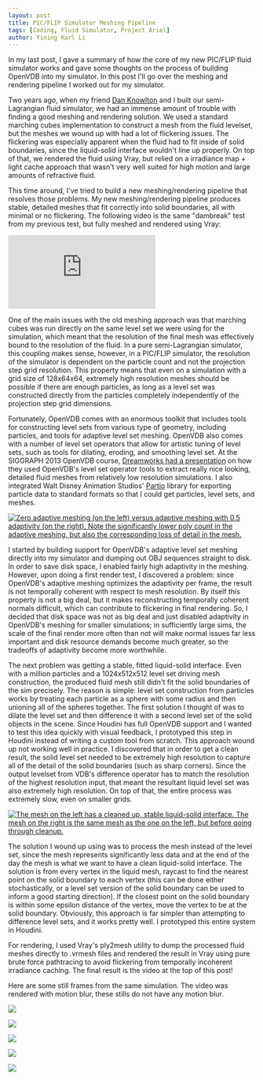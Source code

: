 ```yaml
---
layout: post
title: PIC/FLIP Simulator Meshing Pipeline
tags: [Coding, Fluid Simulator, Project Ariel]
author: Yining Karl Li
---
```


In my last post, I gave a summary of how the core of my new PIC/FLIP fluid simulator works and gave some thoughts on the process of building OpenVDB into my simulator. In this post I'll go over the meshing and rendering pipeline I worked out for my simulator.

Two years ago, when my friend [Dan Knowlton](http://www.danknowlton.com/) and I built our semi-Lagrangian fluid simulator, we had an immense amount of trouble with finding a good meshing and rendering solution. We used a standard marching cubes implementation to construct a mesh from the fluid levelset, but the meshes we wound up with had a lot of flickering issues. The flickering was especially apparent when the fluid had to fit inside of solid boundaries, since the liquid-solid interface wouldn't line up properly. On top of that, we rendered the fluid using Vray, but relied on a irradiance map + light cache approach that wasn't very well suited for high motion and large amounts of refractive fluid.

This time around, I've tried to build a new meshing/rendering pipeline that resolves those problems. My new meshing/rendering pipeline produces stable, detailed meshes that fit correctly into solid boundaries, all with minimal or no flickering. The following video is the same "dambreak" test from my previous test, but fully meshed and rendered using Vray:

<div class='embed-container'><iframe src='https://player.vimeo.com/video/87050516' frameborder='0' allow="fullscreen; picture-in-picture; encrypted-media">PIC/FLIP Simulator Dam Break Test- Final Render</iframe></div>

One of the main issues with the old meshing approach was that marching cubes was run directly on the same level set we were using for the simulation, which meant that the resolution of the final mesh was effectively bound to the resolution of the fluid. In a pure semi-Lagrangian simulator, this coupling makes sense, however, in a PIC/FLIP simulator, the resolution of the simulator is dependent on the particle count and not the projection step grid resolution. This property means that even on a simulation with a grid size of 128x64x64, extremely high resolution meshes should be possible if there are enough particles, as long as a level set was constructed directly from the particles completely independently of the projection step grid dimensions.

Fortunately, OpenVDB comes with an enormous toolkit that includes tools for constructing level sets from various type of geometry, including particles, and tools for adaptive level set meshing. OpenVDB also comes with a number of level set operators that allow for artistic tuning of level sets, such as tools for dilating, eroding, and smoothing level set. At the SIGGRAPH 2013 OpenVDB course, [Dreamworks had a presentation](http://www.openvdb.org/download/openvdb_dreamworks.pdf) on how they used OpenVDB's level set operator tools to extract really nice looking, detailed fluid meshes from relatively low resolution simulations. I also integrated Walt Disney Animation Studios' [Partio](http://www.disneyanimation.com/technology/partio.html) library for exporting particle data to standard formats so that I could get particles, level sets, and meshes.

[![Zero adaptive meshing (on the left) versus adaptive meshing with 0.5 adaptivity (on the right). Note the significantly lower poly count in the adaptive meshing, but also the corresponding loss of detail in the mesh.]({{site.url}}/content/images/2014/Feb/adaptivemeshing.png)]({{site.url}}/content/images/2014/Feb/adaptivemeshing.png)

I started by building support for OpenVDB's adaptive level set meshing directly into my simulator and dumping out OBJ sequences straight to disk. In order to save disk space, I enabled fairly high adaptivity in the meshing. However, upon doing a first render test, I discovered a problem: since OpenVDB's adaptive meshing optimizes the adaptivity per frame, the result is not temporally coherent with respect to mesh resolution. By itself this property is not a big deal, but it makes reconstructing temporally coherent normals difficult, which can contribute to flickering in final rendering. So, I decided that disk space was not as big deal and just disabled adaptivity in OpenVDB's meshing for smaller simulations; in sufficiently large sims, the scale of the final render more often than not will make normal issues far less important and disk resource demands become much greater, so the tradeoffs of adaptivity become more worthwhile.

The next problem was getting a stable, fitted liquid-solid interface. Even with a million particles and a 1024x512x512 level set driving mesh construction, the produced fluid mesh still didn't fit the solid boundaries of the sim precisely. The reason is simple: level set construction from particles works by treating each particle as a sphere with some radius and then unioning all of the spheres together. The first solution I thought of was to dilate the level set and then difference it with a second level set of the solid objects in the scene. Since Houdini has full OpenVDB support and I wanted to test this idea quickly with visual feedback, I prototyped this step in Houdini instead of writing a custom tool from scratch. This approach wound up not working well in practice. I discovered that in order to get a clean result, the solid level set needed to be extremely high resolution to capture all of the detail of the solid boundaries (such as sharp corners). Since the output levelset from VDB's difference operator has to match the resolution of the highest resolution input, that meant the resultant liquid level set was also extremely high resolution. On top of that, the entire process was extremely slow, even on smaller grids.

[![The mesh on the left has a cleaned up, stable liquid-solid interface. The mesh on the right is the same mesh as the one on the left, but before going through cleanup.]({{site.url}}/content/images/2014/Feb/edgecleanup.png)]({{site.url}}/content/images/2014/Feb/edgecleanup.png)

The solution I wound up using was to process the mesh instead of the level set, since the mesh represents significantly less data and at the end of the day the mesh is what we want to have a clean liquid-solid interface. The solution is from every vertex in the liquid mesh, raycast to find the nearest point on the solid boundary to each vertex (this can be done either stochastically, or a level set version of the solid boundary can be used to inform a good starting direction). If the closest point on the solid boundary is within some epsilon distance of the vertex, move the vertex to be at the solid boundary. Obviously, this approach is far simpler than attempting to difference level sets, and it works pretty well. I prototyped this entire system in Houdini.

For rendering, I used Vray's ply2mesh utility to dump the processed fluid meshes directly to .vrmesh files and rendered the result in Vray using pure brute force pathtracing to avoid flickering from temporally incoherent irradiance caching. The final result is the video at the top of this post!

Here are some still frames from the same simulation. The video was rendered with motion blur, these stills do not have any motion blur.

[![]({{site.url}}/content/images/2014/Feb/dambreak.0105.png)]({{site.url}}/content/images/2014/Feb/dambreak.0105.png)

[![]({{site.url}}/content/images/2014/Feb/dambreak.0149.png)]({{site.url}}/content/images/2014/Feb/dambreak.0149.png)

[![]({{site.url}}/content/images/2014/Feb/dambreak.0200.png)]({{site.url}}/content/images/2014/Feb/dambreak.0200.png)

[![]({{site.url}}/content/images/2014/Feb/dambreak.0236.png)]({{site.url}}/content/images/2014/Feb/dambreak.0236.png)

[![]({{site.url}}/content/images/2014/Feb/dambreak.0440.png)]({{site.url}}/content/images/2014/Feb/dambreak.0440.png)
